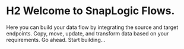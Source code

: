 # H2 Welcome to SnapLogic Flows. 

Here you can build your data flow by integrating the source and target endpoints. Copy, move, update, and transform data based on your requirements. 
Go ahead. Start building...
